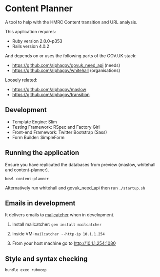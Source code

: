 Content Planner
========================

A tool to help with the HMRC Content transition and URL analysis.

This application requires:

* Ruby version 2.0.0-p353
* Rails version 4.0.2

And depends on or uses the following parts of the GOV.UK stack:

* https://github.com/alphagov/govuk_need_api (needs)
* https://github.com/alphagov/whitehall (organisations)

Loosely related:

* https://github.com/alphagov/maslow
* https://github.com/alphagov/transition


Development
-----------

* Template Engine: Slim
* Testing Framework: RSpec and Factory Girl
* Front-end Framework: Twitter Bootstrap (Sass)
* Form Builder: SimpleForm

Running the application
---------------------

Ensure you have replicated the databases from preview (maslow, whitehall and content-planner).

  ```
  bowl content-planner
  ```

Alternatively run whitehall and govuk_need_api then run `./startup.sh`

Emails in development
---------------------

It delivers emails to [mailcatcher](http://mailcatcher.me/) when in development.

1. Install mailcatcher: `gem install mailcatcher`

2. Inside VM: `mailcatcher --http-ip 10.1.1.254`

3. From your host machine go to http://10.1.1.254:1080

Style and syntax checking
-------------------------

    bundle exec rubocop
